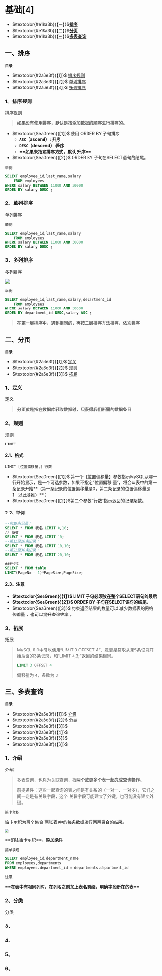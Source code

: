# 基础[4]

-  $\textcolor{#e18a3b}{【一】}$**[排序](#1)**
-  $\textcolor{#e18a3b}{【二】}$**[分页](#2)**
- $\textcolor{#e18a3b}{【三】}$**[多表查询](#3)**

## 一、排序

<a id="1">**`目录`**</a>

- $\textcolor{#2a6e3f}{【1】}$ [排序规则](#1.1)
- $\textcolor{#2a6e3f}{【2】}$ [单列排序](#1.2)
- $\textcolor{#2a6e3f}{【3】}$ [多列排序](#1.3)

### 1、排序规则

<a id="1.1">排序规则</a>

> **如果没有使用排序，默认是按添加数据的顺序进行排序的。**

- $\textcolor{SeaGreen}{【1】}$ 使用 ORDER BY 子句排序
  -  **`ASC`（ascend）: 升序** 
  - **`DESC`（descend）:降序**
  - **==如果未指定排序方式，默认 升序==**
- $\textcolor{SeaGreen}{【2】}$ ORDER BY 子句在SELECT语句的结尾。

`举例`

```sql
SELECT employee_id,last_name,salary
    FROM employees
WHERE salary BETWEEN 11000 AND 30000
ORDER BY salary DESC ;
```

### 2、单列排序

<a id="1.2">单列排序</a>

`举例`

```sql
SELECT employee_id,last_name,salary
    FROM employees
WHERE salary BETWEEN 11000 AND 30000
ORDER BY salary DESC ;
```

### 3、多列排序

<a id="1.3">多列排序</a>

![](https://pic.imgdb.cn/item/6329685216f2c2beb1ab0207.png)

`举例`

```sql
SELECT employee_id,last_name,salary,department_id
    FROM employees
WHERE salary BETWEEN 11000 AND 30000
ORDER BY department_id DESC,salary ASC ;
```

> **在第一层排序中，遇到相同的，再按二层排序方法排序，依次排序**

## 二、分页

<a id="2">**`目录`**</a>

- $\textcolor{#2a6e3f}{【1】}$ [定义](#2.1)
- $\textcolor{#2a6e3f}{【2】}$ [规则](#2.2) 
- $\textcolor{#2a6e3f}{【3】}$ [拓展](#2.3)

### 1、定义

<a id="2.1">定义</a>

> **分页就是指在数据库获取数据时，只获得我们所需的数据条目**

### 2、规则

<a id="2.2">规则</a>

**`LIMIT`**

#### 2.1、格式

```mysql
LIMIT [位置偏移量,] 行数
```

- $\textcolor{SeaGreen}{【1】}$ 第一个【位置偏移量】参数指示MySQL从哪一行开始显示，是一个可选参数，如果不指定“位置偏移 量”，将会从表中的第一条记录开始**（第一条记录的位置偏移量是0，第二条记录的位置偏移量是 1，以此类推）**；
- $\textcolor{SeaGreen}{【2】}$第二个参数“行数”指示返回的记录条数。

#### 2.2、举例

```sql
--前10条记录：
SELECT * FROM 表名 LIMIT 0,10; 
// 或者
SELECT * FROM 表名 LIMIT 10;
--第11至20条记录： 
SELECT * FROM 表名 LIMIT 10,10;
--第21至30条记录： 
SELECT * FROM 表名 LIMIT 20,10;

###公式
SELECT * FROM table
LIMIT(PageNo - 1)*PageSize,PageSize;
```

#### 2.3、注意

- **$\textcolor{SeaGreen}{【1】}$  LIMIT 子句必须放在整个SELECT语句的最后**
- **$\textcolor{SeaGreen}{【2】}$ ORDER BY 子句在SELECT语句的结尾。**
- $\textcolor{SeaGreen}{【3】}$ 约束返回结果的数量可以 减少数据表的网络传输量 ，也可以提升查询效率 。

### 3、拓展

<a id="2.3">拓展</a>

> MySQL 8.0中可以使用“LIMIT 3 OFFSET 4”，意思是获取从第5条记录开始后面的3条记录，和“LIMIT 4,3;”返回的结果相同。
>
> ```sql
> LIMIT 3 OFFSET 4
> ```
>
> 偏移量为 `4`，条数为 `3`

## 三、多表查询

<a id="3">**`目录`**</a>

- $\textcolor{#2a6e3f}{【1】}$ [介绍](#3.1)
- $\textcolor{#2a6e3f}{【2】}$ [分类](#3.2) 
- $\textcolor{#2a6e3f}{【3】}$ [](#3.3)
- $\textcolor{#2a6e3f}{【4】}$ [](#3.4)
- $\textcolor{#2a6e3f}{【5】}$ [](#3.5)
- $\textcolor{#2a6e3f}{【6】}$ [](#3.6)

### 1、介绍

<a id="3.1">介绍</a>

> 多表查询，也称为关联查询，指**两个或更多个表一起完成查询操作**。
>
> 前提条件：这些一起查询的表之间是有关系的（一对一、一对多），它们之间一定是有关联字段，这个 关联字段可能建立了外键，也可能没有建立外键。

`笛卡尔积`

笛卡尔积为两个集合(两张表)中的每条数据进行两两组合的结果。

<img src="https://pic1.imgdb.cn/item/6336f81d16f2c2beb1cdc0bc.png" style="zoom: 67%;" />

==消除笛卡尔积==，**添加条件**

`简单实现`

```sql
SELECT employee_id,department_name
FROM employees,departments
WHERE employees.department_id = departments.department_id
```

`注意`

**==在表中有相同列时，在列名之前加上表名前缀，明确字段所在的表==**

### 2、分类

<a id="3.2">分类</a>



### 3、

<a id="3.3"></a>

### 4、

<a id="3.4"></a>

### 5、

<a id="3.5"></a>

### 6、

<a id="3.6"></a>
